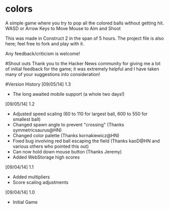 colors
======

A simple game where you try to pop all the colored balls without getting hit.
WASD or Arrow Keys to Move
Mouse to Aim and Shoot

This was made in Construct 2 in the span of 5 hours. The project file is also here; feel free to fork and play with it.

Any feedback/criticism is welcome!

#Shout outs
Thank you to the Hacker News community for giving me a lot of initial feedback for the game; it was extremely helpful and I have taken many of your suggestions into consideration!

#Version History
[09/05/14] 1.3
- The long awaited mobile support (a whole two days!)

[09/05/14] 1.2
- Adjusted speed scaling (60 to 110 for largest ball, 600 to 550 for smallest ball)
- Changed spawn angle to prevent "crossing" (Thanks symmetricsaurus@HN)
- Changed color palette (Thanks kornakiewicz@HN)
- Fixed bug involving red ball escaping the field (Thanks kaoD@HN and various others who pointed this out)
- Can now hold down mouse button (Thanks Jeremy)
- Added WebStorage high scores

[09/04/14] 1.1
- Added multipliers
- Score scaling adjustments

[09/04/14] 1.0
- Initial Game